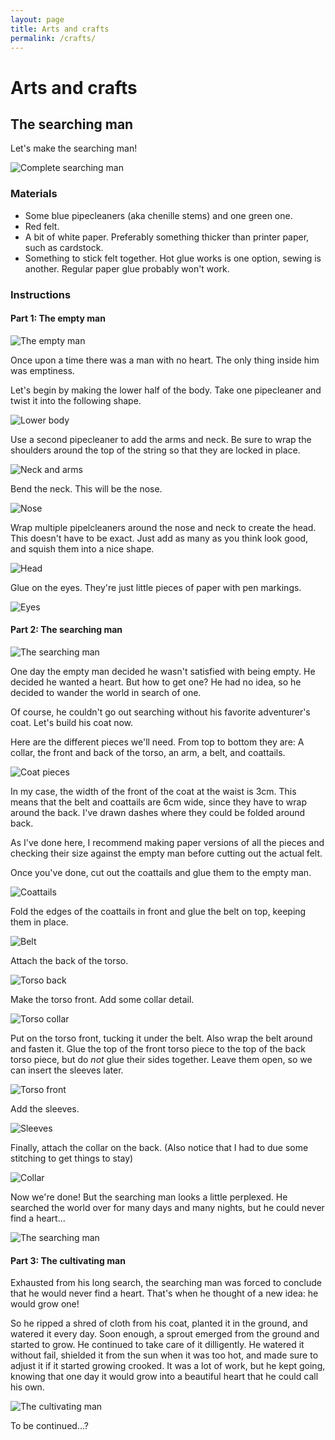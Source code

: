 ```yaml
---
layout: page
title: Arts and crafts
permalink: /crafts/
---
```

# Arts and crafts

## The searching man

Let's make the searching man!

![Complete searching man](images/complete.png)

### Materials
- Some blue pipecleaners (aka chenille stems) and one green one.
- Red felt.
- A bit of white paper. Preferably something thicker than printer paper, such as cardstock.
- Something to stick felt together. Hot glue works is one option, sewing is another. Regular paper glue probably won't work.

### Instructions

#### Part 1: The empty man

![The empty man](images/empty_man.png)

Once upon a time there was a man with no heart. The only thing inside him was emptiness.

Let's begin by making the lower half of the body. Take one pipecleaner and twist it into the following shape.

![Lower body](images/lower_body.png)

Use a second pipecleaner to add the arms and neck. Be sure to wrap the shoulders around the top of the string so that they are locked in place.

![Neck and arms](images/neck_and_arms.png)

Bend the neck. This will be the nose.

![Nose](images/nose.png)

Wrap multiple pipelcleaners around the nose and neck to create the head. This doesn't have to be exact. Just add as many as you think look good, and squish them into a nice shape.

![Head](images/head.png)

Glue on the eyes. They're just little pieces of paper with pen markings.

![Eyes](images/eyes.png)

#### Part 2: The searching man

![The searching man](images/searching_man.png)

One day the empty man decided he wasn't satisfied with being empty. He decided he wanted a heart. But how to get one? He had no idea, so he decided to wander the world in search of one.

Of course, he couldn't go out searching without his favorite adventurer's coat. Let's build his coat now.

Here are the different pieces we'll need. From top to bottom they are: A collar, the front and back of the torso, an arm, a belt, and coattails.

![Coat pieces](images/coat_pieces.png)

In my case, the width of the front of the coat at the waist is 3cm. This means that the belt and coattails are 6cm wide, since they have to wrap around the back. I've drawn dashes where they could be folded around back.

As I've done here, I recommend making paper versions of all the pieces and checking their size against the empty man before cutting out the actual felt.

Once you've done, cut out the coattails and glue them to the empty man.

![Coattails](images/coattails.png)

Fold the edges of the coattails in front and glue the belt on top, keeping them in place.

![Belt](images/belt.png)

Attach the back of the torso.

![Torso back](images/torso_back.png)

Make the torso front. Add some collar detail.

![Torso collar](images/torso_collar.png)

Put on the torso front, tucking it under the belt. Also wrap the belt around and fasten it. Glue the top of the front torso piece to the top of the back torso piece, but do _not_ glue their sides together. Leave them open, so we can insert the sleeves later.

![Torso front](images/torso_front.png)

Add the sleeves.

![Sleeves](images/sleeves.png)

Finally, attach the collar on the back. (Also notice that I had to due some stitching to get things to stay)

![Collar](images/collar.png)

Now we're done! But the searching man looks a little perplexed. He searched the world over for many days and many nights, but he could never find a heart...

![The searching man](images/searching_man.png)

#### Part 3: The cultivating man

Exhausted from his long search, the searching man was forced to conclude that he would never find a heart. That's when he thought of a new idea: he would grow one! 

So he ripped a shred of cloth from his coat, planted it in the ground, and watered it every day. Soon enough, a sprout emerged from the ground and started to grow. He continued to take care of it dilligently. He watered it without fail, shielded it from the sun when it was too hot, and made sure to adjust it if it started growing crooked. It was a lot of work, but he kept going, knowing that one day it would grow into a beautiful heart that he could call his own.

![The cultivating man](images/complete.png)

To be continued...?
